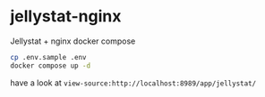 # jellystat-nginx
Jellystat + nginx docker compose

```bash
cp .env.sample .env
docker compose up -d
```

have a look at `view-source:http://localhost:8989/app/jellystat/`
